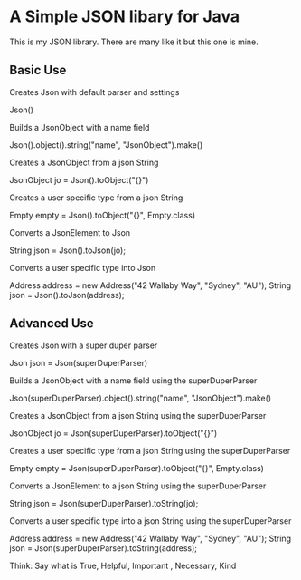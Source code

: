 A Simple JSON libary for Java
=============================
This is my JSON library.  There are many like it but this one is mine.

Basic Use
---------

Creates Json with default parser and settings

Json()

Builds a JsonObject with a name field

Json().object().string("name", "JsonObject").make()

Creates a JsonObject from a json String

JsonObject jo = Json().toObject("{}")

Creates a user specific type from a json String

Empty empty = Json().toObject("{}", Empty.class)

Converts a JsonElement to Json

String json = Json().toJson(jo);

Converts a user specific type into Json

Address address = new Address("42 Wallaby Way", "Sydney", "AU");
String json = Json().toJson(address);

Advanced Use
------------

Creates Json with a super duper parser

Json json = Json(superDuperParser)

Builds a JsonObject with a name field using the superDuperParser

Json(superDuperParser).object().string("name", "JsonObject").make()

Creates a JsonObject from a json String using the superDuperParser

JsonObject jo = Json(superDuperParser).toObject("{}")

Creates a user specific type from a json String using the superDuperParser

Empty empty = Json(superDuperParser).toObject("{}", Empty.class)

Converts a JsonElement to a json String using the superDuperParser

String json = Json(superDuperParser).toString(jo);

Converts a user specific type into a json String using the superDuperParser

Address address = new Address("42 Wallaby Way", "Sydney", "AU");
String json = Json(superDuperParser).toString(address);

Think: Say what is True, Helpful, Important , Necessary, Kind

